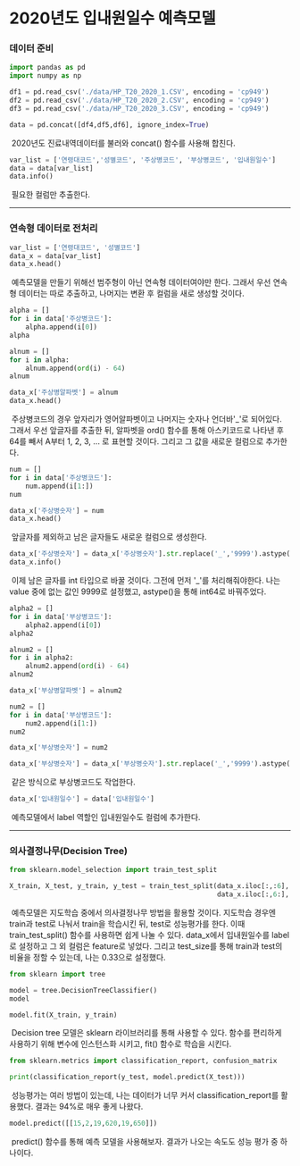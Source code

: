 # 2020년도 입내원일수 예측모델



### 데이터 준비

```python
import pandas as pd
import numpy as np

df1 = pd.read_csv('./data/HP_T20_2020_1.CSV', encoding = 'cp949')
df2 = pd.read_csv('./data/HP_T20_2020_2.CSV', encoding = 'cp949')
df3 = pd.read_csv('./data/HP_T20_2020_3.CSV', encoding = 'cp949')

data = pd.concat([df4,df5,df6], ignore_index=True)
```

​	2020년도 진료내역데이터를 불러와 concat() 함수를 사용해 합친다.



```python
var_list = ['연령대코드','성별코드', '주상병코드', '부상병코드', '입내원일수']
data = data[var_list]
data.info()
```

​	필요한 컬럼만 추출한다.



---



### 연속형 데이터로 전처리

```python
var_list = ['연령대코드', '성별코드']
data_x = data[var_list]
data_x.head()
```

​	예측모델을 만들기 위해선 범주형이 아닌 연속형 데이터여야만 한다. 그래서 우선 연속형 데이터는 따로 추출하고, 나머지는 변환 후 컬럼을 새로 생성할 것이다.



```python
alpha = []
for i in data['주상병코드']:
    alpha.append(i[0])
alpha

alnum = []
for i in alpha:
    alnum.append(ord(i) - 64)
alnum

data_x['주상병알파벳'] = alnum
data_x.head()
```

​	주상병코드의 경우 앞자리가 영어알파벳이고 나머지는 숫자나 언더바'_'로 되어있다. 그래서 우선 앞글자를 추출한 뒤, 알파벳을 ord() 함수를 통해 아스키코드로 나타낸 후 64를 빼서 A부터 1, 2, 3, ... 로 표현할 것이다. 그리고 그 값을 새로운 컬럼으로 추가한다.



```python
num = []
for i in data['주상병코드']:
    num.append(i[1:])
num

data_x['주상병숫자'] = num
data_x.head()
```

​	앞글자를 제외하고 남은 글자들도 새로운 컬럼으로 생성한다.



```python
data_x['주상병숫자'] = data_x['주상병숫자'].str.replace('_','9999').astype(np.int64)
data_x.info()
```

​	이제 남은 글자를 int 타입으로 바꿀 것이다. 그전에 먼저 '_'를 처리해줘야한다. 나는 value 중에 없는 값인 9999로 설정했고, astype()을 통해 int64로 바꿔주었다.



```python
alpha2 = []
for i in data['부상병코드']:
    alpha2.append(i[0])
alpha2

alnum2 = []
for i in alpha2:
    alnum2.append(ord(i) - 64)
alnum2

data_x['부상병알파벳'] = alnum2

num2 = []
for i in data['부상병코드']:
    num2.append(i[1:])
num2

data_x['부상병숫자'] = num2

data_x['부상병숫자'] = data_x['부상병숫자'].str.replace('_','9999').astype(np.int64)
```

​	같은 방식으로 부상병코드도 작업한다.



```python
data_x['입내원일수'] = data['입내원일수']
```

​	예측모델에서 label 역할인 입내원일수도 컬럼에 추가한다.



---



### 의사결정나무(Decision Tree)

```python
from sklearn.model_selection import train_test_split

X_train, X_test, y_train, y_test = train_test_split(data_x.iloc[:,:6],
                                                    data_x.iloc[:,6:], test_size = 0.33)
```

​	예측모델은 지도학습 중에서 의사결정나무 방법을 활용할 것이다. 지도학습 경우엔 train과 test로 나눠서 train을 학습시킨 뒤, test로 성능평가를 한다. 이때 train_test_split() 함수를 사용하면 쉽게 나눌 수 있다. data_x에서 입내원일수를 label로 설정하고 그 외 컬럼은 feature로 넣었다. 그리고 test_size를 통해 train과 test의 비율을 정할 수 있는데, 나는 0.33으로 설정했다.



```python
from sklearn import tree

model = tree.DecisionTreeClassifier()
model

model.fit(X_train, y_train)
```

​	Decision tree 모델은 sklearn 라이브러리를 통해 사용할 수 있다. 함수를 편리하게 사용하기 위해 변수에 인스턴스화 시키고, fit() 함수로 학습을 시킨다.



```python
from sklearn.metrics import classification_report, confusion_matrix

print(classification_report(y_test, model.predict(X_test)))
```

​	성능평가는 여러 방법이 있는데, 나는 데이터가 너무 커서 classification_report를 활용했다. 결과는 94%로 매우 좋게 나왔다.



```python
model.predict([[15,2,19,620,19,650]])
```

​	predict() 함수를 통해 예측 모델을 사용해보자. 결과가 나오는 속도도 성능 평가 중 하나이다.

